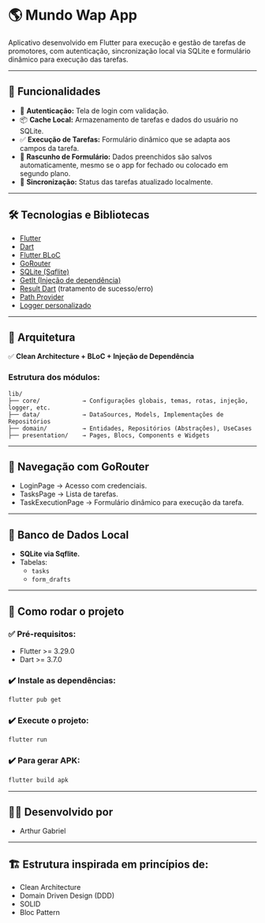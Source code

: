 
# 🌎 Mundo Wap App

Aplicativo desenvolvido em Flutter para execução e gestão de tarefas de promotores, com autenticação, sincronização local via SQLite e formulário dinâmico para execução das tarefas.

---

## 🚀 Funcionalidades

- 🔐 **Autenticação:** Tela de login com validação.
- 📦 **Cache Local:** Armazenamento de tarefas e dados do usuário no SQLite.
- ✅ **Execução de Tarefas:** Formulário dinâmico que se adapta aos campos da tarefa.
- 📝 **Rascunho de Formulário:** Dados preenchidos são salvos automaticamente, mesmo se o app for fechado ou colocado em segundo plano.
- 🔄 **Sincronização:** Status das tarefas atualizado localmente.

---

## 🛠️ Tecnologias e Bibliotecas

- [Flutter](https://flutter.dev/)
- [Dart](https://dart.dev/)
- [Flutter BLoC](https://bloclibrary.dev/#/)
- [GoRouter](https://pub.dev/packages/go_router)
- [SQLite (Sqflite)](https://pub.dev/packages/sqflite)
- [GetIt (Injeção de dependência)](https://pub.dev/packages/get_it)
- [Result Dart](https://pub.dev/packages/result_dart) (tratamento de sucesso/erro)
- [Path Provider](https://pub.dev/packages/path_provider)
- [Logger personalizado](./core/utils/logger.dart)

---

## 📱 Arquitetura

✅ **Clean Architecture + BLoC + Injeção de Dependência**

### Estrutura dos módulos:

```
lib/
├── core/            → Configurações globais, temas, rotas, injeção, logger, etc.
├── data/            → DataSources, Models, Implementações de Repositórios
├── domain/          → Entidades, Repositórios (Abstrações), UseCases
├── presentation/    → Pages, Blocs, Components e Widgets
```

---

## 🔗 Navegação com GoRouter

- LoginPage → Acesso com credenciais.
- TasksPage → Lista de tarefas.
- TaskExecutionPage → Formulário dinâmico para execução da tarefa.


---

## 💾 Banco de Dados Local

- **SQLite via Sqflite.**
- Tabelas:
  - `tasks`
  - `form_drafts`
  
---

## 🚀 Como rodar o projeto

### ✅ Pré-requisitos:
- Flutter >= 3.29.0
- Dart >= 3.7.0

### ✔️ Instale as dependências:

```bash
flutter pub get
```

### ✔️ Execute o projeto:

```bash
flutter run
```

### ✔️ Para gerar APK:

```bash
flutter build apk
```

---


## 👨‍💻 Desenvolvido por

- Arthur Gabriel

---

## 🏗️ Estrutura inspirada em princípios de:

- Clean Architecture
- Domain Driven Design (DDD)
- SOLID
- Bloc Pattern
